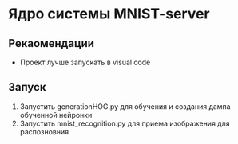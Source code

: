 # Ядро системы MNIST-server
## Рекаомендации
* Проект лучше запускать в visual code

## Запуск
1. Запустить generationHOG.py для обучения и создания дампа обученной нейронки
1. Запустить mnist_recognition.py для приема изображения для распозновния

